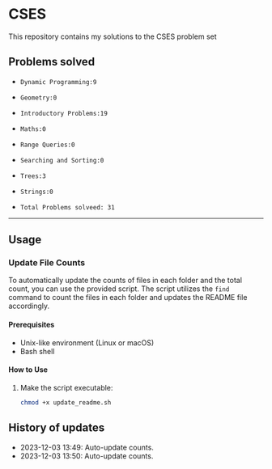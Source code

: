 # CSES

This repository contains my solutions to the CSES problem set

## Problems solved

- `Dynamic Programming:9` *<number of files>*
- `Geometry:0` *<number of files>*
- `Introductory Problems:19` *<number of files>*
- `Maths:0` *<number of files>*
- `Range Queries:0` *<number of files>*
- `Searching and Sorting:0` *<number of files>*
- `Trees:3` *<number of files>*
- `Strings:0` *<number of files>*

- `Total Problems solveed: 31` *<sum of all files>*

---

## Usage

### Update File Counts

To automatically update the counts of files in each folder and the total count, you can use the provided script. The script utilizes the `find` command to count the files in each folder and updates the README file accordingly.

#### Prerequisites

- Unix-like environment (Linux or macOS)
- Bash shell

#### How to Use

1. Make the script executable:

   ```bash
   chmod +x update_readme.sh
   
  ## History of updates 
- 2023-12-03 13:49: Auto-update counts.
- 2023-12-03 13:50: Auto-update counts.
